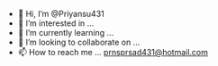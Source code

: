 - 👋 Hi, I’m @Priyansu431
- 👀 I’m interested in ...
- 🌱 I’m currently learning ...
- 💞️ I’m looking to collaborate on ...
- 📫 How to reach me ... prnsprsad431@hotmail.com

<!---
Priyansu431/Priyansu431 is a ✨ special ✨ repository because its `README.md` (this file) appears on your GitHub profile.
You can click the Preview link to take a look at your changes.
--->
